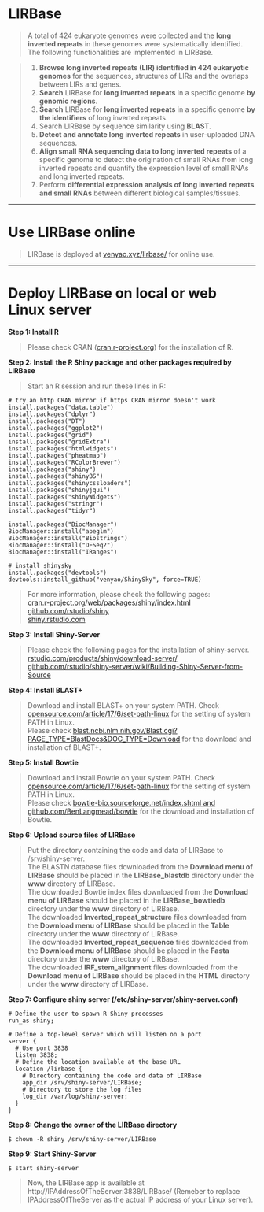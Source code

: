 LIRBase
========

>A total of 424 eukaryote genomes were collected and the **long inverted repeats** in these genomes were systematically identified. The following functionalities are implemented in LIRBase.  

>1. **Browse long inverted repeats (LIR) identified in 424 eukaryotic genomes** for the sequences, structures of LIRs and the overlaps between LIRs and genes.  
>2. **Search** LIRBase for **long inverted repeats** in a specific genome **by genomic regions**.  
>3. **Search** LIRBase for **long inverted repeats** in a specific genome **by the identifiers** of long inverted repeats.  
>4. Search LIRBase by sequence similarity using **BLAST**.  
>5. **Detect and annotate long inverted repeats** in user-uploaded DNA sequences.  
>6. **Align small RNA sequencing data to long inverted repeats** of a specific genome to detect the origination of small RNAs from long inverted repeats and quantify the expression level of small RNAs and long inverted repeats.  
>7. Perform **differential expression analysis of long inverted repeats and small RNAs** between different biological samples/tissues.  

*****

#	Use LIRBase online

>LIRBase is deployed at <a href="http://venyao.xyz/lirbase/" target="_blank">venyao.xyz/lirbase/</a> for online use.  

*****

#	Deploy LIRBase on local or web Linux server

**Step 1: Install R**  

>Please check CRAN (<a href="https://cran.r-project.org/" target="_blank">cran.r-project.org</a>) for the installation of R.

**Step 2: Install the R Shiny package and other packages required by LIRBase**  

>Start an R session and run these lines in R:  

```
# try an http CRAN mirror if https CRAN mirror doesn't work  
install.packages("data.table")
install.packages("dplyr")
install.packages("DT")
install.packages("ggplot2")
install.packages("grid")
install.packages("gridExtra")
install.packages("htmlwidgets")
install.packages("pheatmap")
install.packages("RColorBrewer")
install.packages("shiny")
install.packages("shinyBS")
install.packages("shinycssloaders")
install.packages("shinyjqui")
install.packages("shinyWidgets")
install.packages("stringr")
install.packages("tidyr")

install.packages("BiocManager")
BiocManager::install("apeglm")
BiocManager::install("Biostrings")
BiocManager::install("DESeq2")
BiocManager::install("IRanges")

# install shinysky
install.packages("devtools")
devtools::install_github("venyao/ShinySky", force=TRUE)
```

>For more information, please check the following pages:  
<a href="https://cran.r-project.org/web/packages/shiny/index.html" target="_blank">cran.r-project.org/web/packages/shiny/index.html</a>  
<a href="https://github.com/rstudio/shiny" target="_blank">github.com/rstudio/shiny</a>  
<a href="https://shiny.rstudio.com/" target="_blank">shiny.rstudio.com</a>  

**Step 3: Install Shiny-Server**

>Please check the following pages for the installation of shiny-server.  
<a href="https://www.rstudio.com/products/shiny/download-server/" target="_blank">rstudio.com/products/shiny/download-server/</a>  
<a href="https://github.com/rstudio/shiny-server/wiki/Building-Shiny-Server-from-Source" target="_blank">github.com/rstudio/shiny-server/wiki/Building-Shiny-Server-from-Source</a>  

**Step 4: Install BLAST+**

>Download and install BLAST+ on your system PATH. Check <a href="https://opensource.com/article/17/6/set-path-linux" target="_blank">opensource.com/article/17/6/set-path-linux</a> for the setting of system PATH in Linux.  
>Please check <a href="https://blast.ncbi.nlm.nih.gov/Blast.cgi?PAGE_TYPE=BlastDocs&DOC_TYPE=Download" target="_blank">blast.ncbi.nlm.nih.gov/Blast.cgi?PAGE_TYPE=BlastDocs&DOC_TYPE=Download</a> for the download and installation of BLAST+.

**Step 5: Install Bowtie**

>Download and install Bowtie on your system PATH. Check <a href="https://opensource.com/article/17/6/set-path-linux" target="_blank">opensource.com/article/17/6/set-path-linux</a> for the setting of system PATH in Linux.  
>Please check <a href="http://bowtie-bio.sourceforge.net/index.shtml" target="_blank">bowtie-bio.sourceforge.net/index.shtml and github.com/BenLangmead/bowtie</a> for the download and installation of Bowtie.

**Step 6: Upload source files of LIRBase**

>Put the directory containing the code and data of LIRBase to /srv/shiny-server.  
The BLASTN database files downloaded from the **Download menu of LIRBase** should be placed in the **LIRBase_blastdb** directory under the **www** directory of LIRBase.  
The downloaded Bowtie index files downloaded from the **Download menu of LIRBase** should be placed in the **LIRBase_bowtiedb** directory under the **www** directory of LIRBase.  
The downloaded **Inverted_repeat_structure** files downloaded from the **Download menu of LIRBase** should be placed in the **Table** directory under the **www** directory of LIRBase.  
The downloaded **Inverted_repeat_sequence** files downloaded from the **Download menu of LIRBase** should be placed in the **Fasta** directory under the **www** directory of LIRBase.  
The downloaded **IRF_stem_alignment** files downloaded from the **Download menu of LIRBase** should be placed in the **HTML** directory under the **www** directory of LIRBase.


**Step 7: Configure shiny server (/etc/shiny-server/shiny-server.conf)**

```
# Define the user to spawn R Shiny processes
run_as shiny;

# Define a top-level server which will listen on a port
server {  
  # Use port 3838  
  listen 3838;  
  # Define the location available at the base URL  
  location /lirbase {  
    # Directory containing the code and data of LIRBase  
    app_dir /srv/shiny-server/LIRBase;  
    # Directory to store the log files  
    log_dir /var/log/shiny-server;  
  }  
}  
```

**Step 8: Change the owner of the LIRBase directory**

```
$ chown -R shiny /srv/shiny-server/LIRBase  
```

**Step 9: Start Shiny-Server**

```
$ start shiny-server  
```

>Now, the LIRBase app is available at http://IPAddressOfTheServer:3838/LIRBase/ 
(Remeber to replace IPAddressOfTheServer as the actual IP address of your Linux server). 


